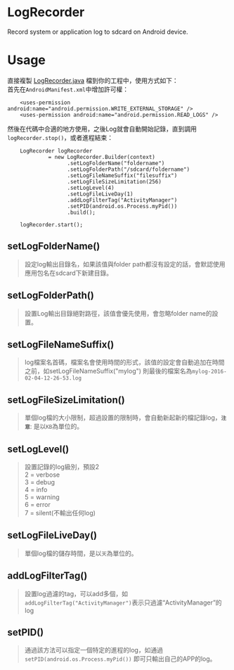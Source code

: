 # LogRecorder
Record system or application log to sdcard on Android device.

# Usage
直接複製 [LogRecorder.java](https://github.com/dxjia/LogRecorder/blob/master/LogRecorder.java) 檔到你的工程中，使用方式如下：
<br>首先在`AndroidManifest.xml`中增加許可權：
```
    <uses-permission android:name="android.permission.WRITE_EXTERNAL_STORAGE" />
    <uses-permission android:name="android.permission.READ_LOGS" />
```

然後在代碼中合適的地方使用，之後Log就會自動開始記錄，直到調用`logRecorder.stop()`，或者進程結束：
```
	LogRecorder logRecorder
			 = new LogRecorder.Builder(context)
	               .setLogFolderName("foldername")
	               .setLogFolderPath("/sdcard/foldername")
	               .setLogFileNameSuffix("filesuffix")
	               .setLogFileSizeLimitation(256)
	               .setLogLevel(4)
	               .setLogFileLiveDay(1)
	               .addLogFilterTag("ActivityManager")
	               .setPID(android.os.Process.myPid())
	               .build();

	logRecorder.start();
```

## setLogFolderName()
> 設定log輸出目錄名，如果該值與folder path都沒有設定的話，會默認使用應用包名在sdcard下新建目錄。

## setLogFolderPath()
> 設置Log輸出目錄絕對路徑，該值會優先使用，會忽略folder name的設置。

## setLogFileNameSuffix()
> log檔案名首碼，檔案名會使用時間的形式，該值的設定會自動追加在時間之前，如setLogFileNameSuffix("mylog") 則最後的檔案名為`mylog-2016-02-04-12-26-53.log`

## setLogFileSizeLimitation()
> 單個log檔的大小限制，超過設置的限制時，會自動新起新的檔記錄log，**`注意`**: 是以`KB`為單位的。

## setLogLevel()
> 設置記錄的log級別，預設2<br>
>   2 = verbose <br>
>   3 = debug <br>
>   4 = info <br>
>   5 = warning <br>
>   6 = error <br>
>   7 = silent(不輸出任何log)

## setLogFileLiveDay()
> 單個log檔的儲存時間，是以`天`為單位的。

## addLogFilterTag()
> 設置log過濾的tag，可以add多個，如`addLogFilterTag("ActivityManager")`表示只過濾“ActivityManager”的log 

## setPID()
> 通過該方法可以指定一個特定的進程的log，如通過`setPID(android.os.Process.myPid())` 即可只輸出自己的APP的log。
